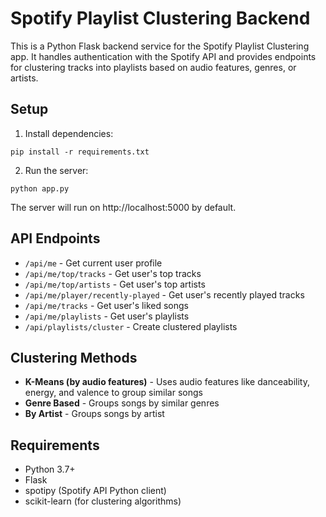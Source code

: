 
# Spotify Playlist Clustering Backend

This is a Python Flask backend service for the Spotify Playlist Clustering app. It handles authentication with the Spotify API and provides endpoints for clustering tracks into playlists based on audio features, genres, or artists.

## Setup

1. Install dependencies:
```
pip install -r requirements.txt
```

2. Run the server:
```
python app.py
```

The server will run on http://localhost:5000 by default.

## API Endpoints

- `/api/me` - Get current user profile
- `/api/me/top/tracks` - Get user's top tracks
- `/api/me/top/artists` - Get user's top artists
- `/api/me/player/recently-played` - Get user's recently played tracks
- `/api/me/tracks` - Get user's liked songs
- `/api/me/playlists` - Get user's playlists
- `/api/playlists/cluster` - Create clustered playlists

## Clustering Methods

- **K-Means (by audio features)** - Uses audio features like danceability, energy, and valence to group similar songs
- **Genre Based** - Groups songs by similar genres
- **By Artist** - Groups songs by artist

## Requirements

- Python 3.7+
- Flask
- spotipy (Spotify API Python client)
- scikit-learn (for clustering algorithms)
